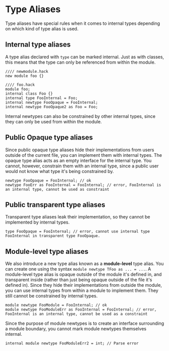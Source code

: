 # Type Aliases

Type aliases have special rules when it comes to internal types depending on which kind of type alias is used.

## Internal type aliases
A type alias declared with `type` can be marked internal. Just as with classes, this means that the type can only be referenced from within the module.

```hack
//// newmodule.hack
new module foo {}

//// foo.hack
module foo;
internal class Foo {}
internal type FooInternal = Foo;
internal newtype FooOpaque = FooInternal;
internal newtype FooOpaque2 as Foo = Foo;
```

Internal newtypes can also be constrained by other internal types, since they can only be used from within the module.

## Public Opaque type aliases
Since public opaque type aliases hide their implementations from users outside of the current file, you can implement them with internal types. The opaque type alias acts as an empty interface for the internal type. You cannot, however, constrain them with an internal type, since a public user would not know what type it's being constrained by.

```hack no-extract
newtype FooOpaque = FooInternal; // ok
newtype FooErr as FooInternal = FooInternal; // error, FooInternal is an internal type, cannot be used as constraint
```

## Public transparent type aliases
Transparent type aliases leak their implementation, so they cannot be implemented by internal types.

```no-extract
type FooOpaque = FooInternal; // error, cannot use internal type FooInternal in transparent type FooOpaque.
```

## Module-level type aliases
We also introduce a new type alias known as a **module-level** type alias. You can create one using the syntax `module newtype TFoo as ... = ...`.
A module-level type alias is opaque outside of the module it's defined in, and transparent inside (rather than just being opaque outside of the file it's defined in). Since they hide their implementations from outside the module, you can use internal types from within a module to implement them. They still cannot be constrained by internal types.

```hack no-extract
module newtype FooModule = FooInternal; // ok
module newtype FooModuleErr as FooInternal = FooInternal; // error, FooInternal is an internal type, cannot be used as a constraint
```
Since the purpose of module newtypes is to create an interface surrounding a module boundary, you cannot mark module newtypes themselves internal.

```hack error
internal module newtype FooModuleErr2 = int; // Parse error
```
